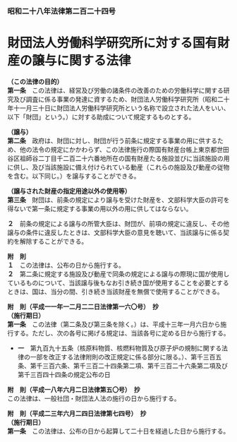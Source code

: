 ### 昭和二十八年法律第二百二十四号  
# 財団法人労働科学研究所に対する国有財産の譲与に関する法律  
  
**（この法律の目的）**  
**第一条**　この法律は、経営及び労働の諸条件の改善のための労働科学に関する研究及び調査に係る事業の発達に資するため、財団法人労働科学研究所（昭和二十年十一月三十日に財団法人労働科学研究所という名称で設立された法人をいい、以下「財団」という。）に対する助成について規定するものとする。  
  
**（譲与）**  
**第二条**　政府は、財団に対し、財団が行う前条に規定する事業の用に供するため、他の法令の規定にかかわらず、この法律施行の際国有財産台帳上東京都世田谷区祖師谷二丁目千二百二十六番地所在の国有財産たる施設並びに当該施設の用に供し、及び当該施設に備え付けられている動産（これらの施設及び動産の従物を含む。以下同じ。）を譲与することができる。  
  
**（譲与された財産の指定用途以外の使用等）**  
**第三条**　財団は、前条の規定により譲与を受けた財産を、文部科学大臣の許可を得ないで第一条に規定する事業の用以外の用に供してはならない。  
  
**２**　前条の規定による譲与の所管大臣は、財団が、前項の規定に違反し、その他譲与の条件に違反したときは、文部科学大臣の意見を聴いて、当該譲与に係る契約を解除することができる。  
  
**附　則**  
**１**　この法律は、公布の日から施行する。  
**２**　第二条に規定する施設及び動産で同条の規定による譲与の際現に国が使用しているものについて、当該譲与後もなお引き続き国が使用することを必要とするときは、国は、当分の間、引き続き当該財産を無償で使用することができる。  
  
**附　則（平成一一年一二月二二日法律第一六〇号）　抄**  
**（施行期日）**  
**第一条**　この法律（第二条及び第三条を除く。）は、平成十三年一月六日から施行する。ただし、次の各号に掲げる規定は、当該各号に定める日から施行する。  
* **一**　第九百九十五条（核原料物質、核燃料物質及び原子炉の規制に関する法律の一部を改正する法律附則の改正規定に係る部分に限る。）、第千三百五条、第千三百六条、第千三百二十四条第二項、第千三百二十六条第二項及び第千三百四十四条の規定公布の日  
  
**附　則（平成一八年六月二日法律第五〇号）　抄**  
この法律は、一般社団・財団法人法の施行の日から施行する。  
  
**附　則（平成二三年六月二四日法律第七四号）　抄**  
**（施行期日）**  
**第一条**　この法律は、公布の日から起算して二十日を経過した日から施行する。  
  
